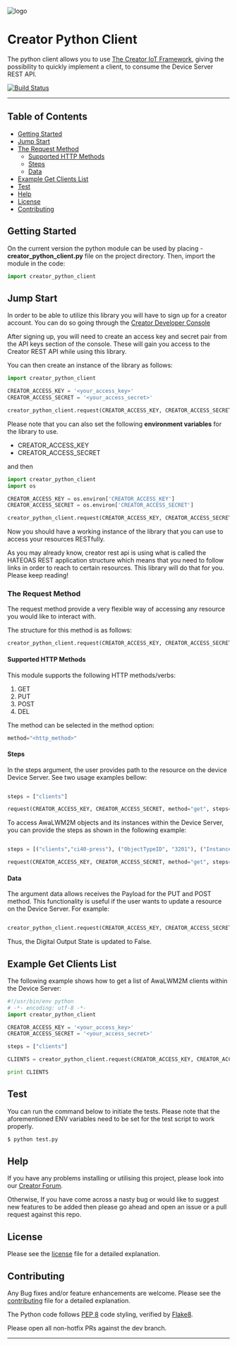 ![logo](https://static.creatordev.io/logo-md-s.svg)

# Creator Python Client

The python client allows you to use 
[The Creator IoT Framework](https://docs.creatordev.io/deviceserver/guides/iot-framework/), 
giving the possibility to quickly implement a client, to consume the Device 
Server REST API.

[![Build Status](https://travis-ci.org/HugoSilvaSantos/creator_python_client.svg?branch=master)](https://travis-ci.org/HugoSilvaSantos/creator_python_client)

---

## Table of Contents

* [Getting Started](#getting-started)
* [Jump Start](#jump-start)
* [The Request Method](#the-request-method)
    * [Supported HTTP Methods](#supported-http-methods)
    * [Steps](#steps)
    * [Data](#data)
* [Example Get Clients List](#example-get-clients-list)
* [Test](#test)
* [Help](#help)
* [License](#license)
* [Contributing](#contributing)

## Getting Started

On the current version the python module can be used by placing - 
**creator_python_client.py** file on the project directory. Then, import the 
module in the code:
    
```python
import creator_python_client
```

## Jump Start

In order to be able to utilize this library you will have to sign up for a 
creator account. You can do so going through the 
[Creator Developer Console](http://console.creatordev.io)

After signing up, you will need to create an access key and secret pair from 
the API keys section of the console. These will gain you access to the Creator 
REST API while using this library.

You can then create an instance of the library as follows: 

```python
import creator_python_client

CREATOR_ACCESS_KEY = '<your_access_key>'
CREATOR_ACCESS_SECRET = '<your_access_secret>'

creator_python_client.request(CREATOR_ACCESS_KEY, CREATOR_ACCESS_SECRET)
```

Please note that you can also set the following **environment variables** for 
the library to use.

* CREATOR_ACCESS_KEY
* CREATOR_ACCESS_SECRET

and then 

```python
import creator_python_client
import os

CREATOR_ACCESS_KEY = os.environ['CREATOR_ACCESS_KEY']
CREATOR_ACCESS_SECRET = os.environ['CREATOR_ACCESS_SECRET']

creator_python_client.request(CREATOR_ACCESS_KEY, CREATOR_ACCESS_SECRET)

```

Now you should have a working instance of the library that you can use to access your resources RESTfully.

As you may already know, creator rest api is using what is called the HATEOAS 
REST application structure which means that you need to follow links in order 
to reach to certain resources. This library will do that for you. 
Please keep reading!

### The Request Method

The request method provide a very flexible way of accessing any resource you would like to interact with.

The structure for this method is as follows:

```python
creator_python_client.request(CREATOR_ACCESS_KEY, CREATOR_ACCESS_SECRET, method="get", steps=steps, data=data)
```

#### Supported HTTP Methods

This module supports the following HTTP methods/verbs:

1. GET
2. PUT
3. POST
4. DEL

The method can be selected in the method option:

```python
method="<http_method>"
```

#### Steps

In the steps argument, the user provides path to the resource on the device
Device Server. See two usage examples bellow:

```python

steps = ["clients"]

request(CREATOR_ACCESS_KEY, CREATOR_ACCESS_SECRET, method="get", steps=steps)
```

To access AwaLWM2M objects and its instances within the Device Server, you 
can provide the steps as shown in the following example:

```python

steps = [("clients","ci40-press"), ("ObjectTypeID", "3201"), ("InstanceID","0")]

request(CREATOR_ACCESS_KEY, CREATOR_ACCESS_SECRET, method="get", steps=steps)
```

#### Data

The argument data allows receives the Payload for the PUT and POST method. 
This functionality is useful if the user wants to update a resource on the 
Device Server. For example:

```python

creator_python_client.request(CREATOR_ACCESS_KEY, CREATOR_ACCESS_SECRET, method="put", steps=steps, data={"DigitalOutputState": False})

```

Thus, the Digital Output State is updated to False.


## Example Get Clients List

The following example shows how to get a list of AwaLWM2M clients within the
Device Server:

```python
#!/usr/bin/env python
# -*- encoding: utf-8 -*-
import creator_python_client

CREATOR_ACCESS_KEY = '<your_access_key>'
CREATOR_ACCESS_SECRET = '<your_access_secret>'

steps = ["clients"]

CLIENTS = creator_python_client.request(CREATOR_ACCESS_KEY, CREATOR_ACCESS_SECRET, method="get", steps=steps)

print CLIENTS
```

## Test

You can run the command below to initiate the tests. 
Please note that the aforementioned ENV variables need to be set for the test 
script to work properly.

```bash
$ python test.py
```

## Help

If you have any problems installing or utilising this project, please look into 
our [Creator Forum](https://forum.creatordev.io). 

Otherwise, If you have come across a nasty bug or would like to suggest new 
features to be added then please go ahead and open an issue or a pull request 
against this repo.

## License

Please see the [license](LICENSE) file for a detailed explanation.

## Contributing

Any Bug fixes and/or feature enhancements are welcome. Please see the
[contributing](CONTRIBUTING.md) file for a detailed explanation.

The Python code follows [PEP 8](https://www.python.org/dev/peps/pep-0008/) 
code styling, verified by [Flake8](http://flake8.pycqa.org/en/latest/). 

Please open all non-hotfix PRs against the dev branch.

---
